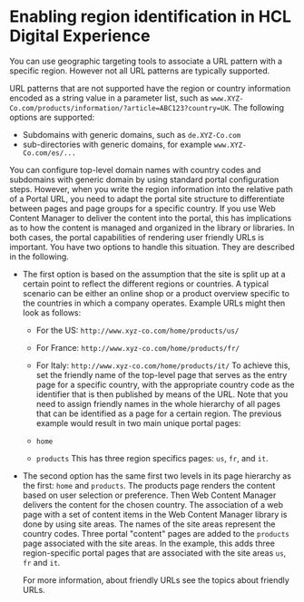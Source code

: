 # Enabling region identification in HCL Digital Experience

You can use geographic targeting tools to associate a URL pattern with a specific region. However not all URL patterns are typically supported.

URL patterns that are not supported have the region or country information encoded as a string value in a parameter list, such as `www.XYZ-Co.com/products/information/?article=ABC123?country=UK`. The following options are supported:

-   Subdomains with generic domains, such as `de.XYZ-Co.com`
-   sub-directories with generic domains, for example `www.XYZ-Co.com/es/...`

You can configure top-level domain names with country codes and subdomains with generic domain by using standard portal configuration steps. However, when you write the region information into the relative path of a Portal URL, you need to adapt the portal site structure to differentiate between pages and page groups for a specific country. If you use Web Content Manager to deliver the content into the portal, this has implications as to how the content is managed and organized in the library or libraries. In both cases, the portal capabilities of rendering user friendly URLs is important. You have two options to handle this situation. They are described in the following.

-   The first option is based on the assumption that the site is split up at a certain point to reflect the different regions or countries. A typical scenario can be either an online shop or a product overview specific to the countries in which a company operates. Example URLs might then look as follows:

    -   For the US: `http://www.xyz-co.com/home/products/us/`
    -   For France: `http://www.xyz-co.com/home/products/fr/`
    -   For Italy: `http://www.xyz-co.com/home/products/it/`
    To achieve this, set the friendly name of the top-level page that serves as the entry page for a specific country, with the appropriate country code as the identifier that is then published by means of the URL. Note that you need to assign friendly names in the whole hierarchy of all pages that can be identified as a page for a certain region. The previous example would result in two main unique portal pages:

    -   `home`
    -   `products` This has three region specifics pages: `us`, `fr`, and `it`.
    
-   The second option has the same first two levels in its page hierarchy as the first: `home` and `products`. The products page renders the content based on user selection or preference. Then Web Content Manager delivers the content for the chosen country. The association of a web page with a set of content items in the Web Content Manager library is done by using site areas. The names of the site areas represent the country codes. Three portal "content" pages are added to the `products` page associated with the site areas. In the example, this adds three region-specific portal pages that are associated with the site areas `us`, `fr` and `it`.

    For more information, about friendly URLs see the topics about friendly URLs.


